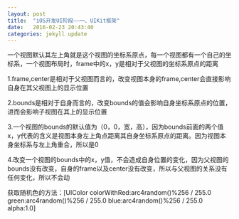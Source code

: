 ```yaml
---
layout: post
title:  "iOS开发UI阶段——一、UIKit框架"
date:   2016-02-23 20:43:40
categories: jekyll update
---
```


一个视图默认其左上角就是这个视图的坐标系原点，每一个视图都有一个自己的坐标系，一个视图布局时，frame中的x，y是相对于父视图的坐标系原点的距离

1.frame,center是相对于父视图而言的，改变视图本身的frame,center会直接影响自身在其父视图上的显示位置

2.bounds是相对于自身而言的，改变bounds的值会影响自身坐标系原点的位置，进而会影响子视图在其上的显示位置

3.一个视图的bounds的默认值为（0，0，宽，高），因为bounds前面的两个值x，y代表的含义是视图本身左上角点距离其自身坐标系原点的距离。因为视图本身坐标系与左上角重合，所以是0

4.改变一个视图的bounds中的x，y值，不会造成自身位置的变化，因为父视图的bounds没有改变，自身的frame以及center没有改变，所以与父视图的关系没有任何变化，所以不会动

获取随机色的方法：[UIColor colorWithRed:arc4random()%256 / 255.0 green:arc4random()%256 / 255.0 blue:arc4random()%256 / 255.0 alpha:1.0]